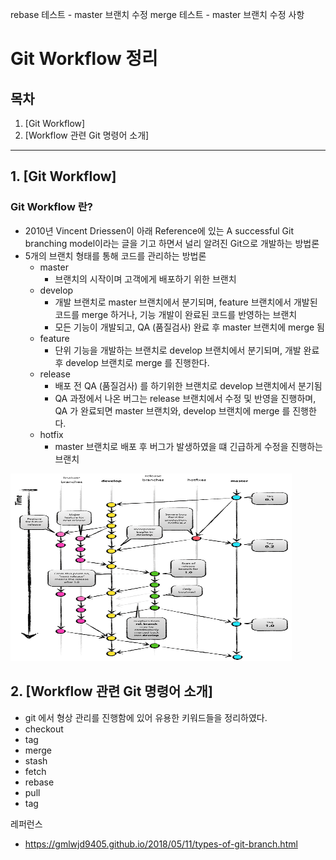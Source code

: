 rebase 테스트 - master 브랜치 수정
merge 테스트 - master 브랜치 수정 사항
# Git Workflow 정리

## 목차

1. [Git Workflow]
2. [Workflow 관련 Git 명령어 소개]

---

## 1. [Git Workflow]
### Git Workflow 란?
* 2010년 Vincent Driessen이 아래 Reference에 있는 A successful Git branching model이라는 글을 기고 하면서 널리 알려진 Git으로 개발하는 방법론
* 5개의 브랜치 형태를 통해 코드를 관리하는 방법론
  * master
    * 브랜치의 시작이며 고객에게 배포하기 위한 브랜치
  * develop   
    * 개발 브랜치로 master 브랜치에서 분기되며, feature 브랜치에서 개발된 코드를 merge 하거나, 기능 개발이 완료된 코드를 반영하는 브랜치
    * 모든 기능이 개발되고, QA (품질검사) 완료 후 master 브랜치에 merge 됨
  * feature
    * 단위 기능을 개발하는 브랜치로 develop 브랜치에서 분기되며, 개발 완료 후 develop 브랜치로 merge 를 진행한다. 
  * release
    * 배포 전 QA (품질검사) 를 하기위한 브랜치로 develop 브랜치에서 분기됨
    * QA 과정에서 나온 버그는 release 브랜치에서 수정 및 반영을 진행하며, QA 가 완료되면 master 브랜치와, develop 브랜치에 merge 를 진행한다.
  * hotfix
    * master 브랜치로 배포 후 버그가 발생하였을 떄 긴급하게 수정을 진행하는 브랜치
      
<img src="git_flow.png" width="450px" height="300px"></img><br/>

## 2. [Workflow 관련 Git 명령어 소개]

* git 에서 형상 관리를 진행함에 있어 유용한 키워드들을 정리하였다.
* checkout
* tag
* merge
* stash
* fetch
* rebase
* pull
* tag

레퍼런스 
 * https://gmlwjd9405.github.io/2018/05/11/types-of-git-branch.html
